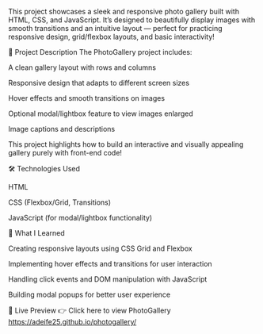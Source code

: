 This project showcases a sleek and responsive photo gallery built with HTML, CSS, and JavaScript. It’s designed to beautifully display images with smooth transitions and an intuitive layout — perfect for practicing responsive design, grid/flexbox layouts, and basic interactivity!

📄 Project Description
The PhotoGallery project includes:

A clean gallery layout with rows and columns

Responsive design that adapts to different screen sizes

Hover effects and smooth transitions on images

Optional modal/lightbox feature to view images enlarged

Image captions and descriptions

This project highlights how to build an interactive and visually appealing gallery purely with front-end code!

🛠️ Technologies Used

HTML

CSS (Flexbox/Grid, Transitions)

JavaScript (for modal/lightbox functionality)

🌱 What I Learned

Creating responsive layouts using CSS Grid and Flexbox

Implementing hover effects and transitions for user interaction

Handling click events and DOM manipulation with JavaScript

Building modal popups for better user experience

🚀 Live Preview
👉 Click here to view PhotoGallery
https://adeife25.github.io/photogallery/
